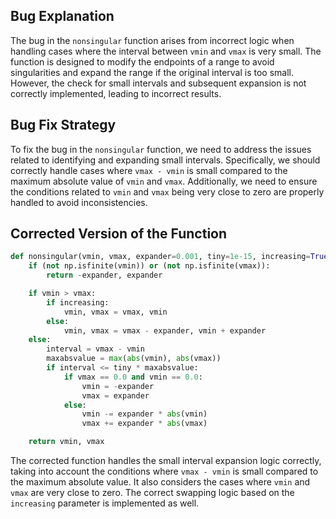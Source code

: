 ## Bug Explanation
The bug in the `nonsingular` function arises from incorrect logic when handling cases where the interval between `vmin` and `vmax` is very small. The function is designed to modify the endpoints of a range to avoid singularities and expand the range if the original interval is too small. However, the check for small intervals and subsequent expansion is not correctly implemented, leading to incorrect results.

## Bug Fix Strategy
To fix the bug in the `nonsingular` function, we need to address the issues related to identifying and expanding small intervals. Specifically, we should correctly handle cases where `vmax - vmin` is small compared to the maximum absolute value of `vmin` and `vmax`. Additionally, we need to ensure the conditions related to `vmin` and `vmax` being very close to zero are properly handled to avoid inconsistencies.

## Corrected Version of the Function
```python
def nonsingular(vmin, vmax, expander=0.001, tiny=1e-15, increasing=True):
    if (not np.isfinite(vmin)) or (not np.isfinite(vmax)):
        return -expander, expander

    if vmin > vmax:
        if increasing:
            vmin, vmax = vmax, vmin
        else:
            vmin, vmax = vmax - expander, vmin + expander
    else:
        interval = vmax - vmin
        maxabsvalue = max(abs(vmin), abs(vmax))
        if interval <= tiny * maxabsvalue:
            if vmax == 0.0 and vmin == 0.0:
                vmin = -expander
                vmax = expander
            else:
                vmin -= expander * abs(vmin)
                vmax += expander * abs(vmax)

    return vmin, vmax
```

The corrected function handles the small interval expansion logic correctly, taking into account the conditions where `vmax - vmin` is small compared to the maximum absolute value. It also considers the cases where `vmin` and `vmax` are very close to zero. The correct swapping logic based on the `increasing` parameter is implemented as well.
